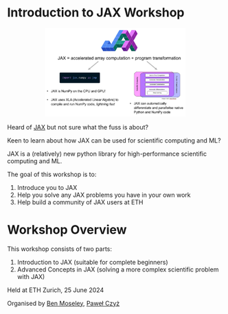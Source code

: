 # Introduction to JAX Workshop

<p align="center">
    <img src="what-is-jax.png" alt="JAX = accelerated array computation + program transformation" width=65%>
</p>

Heard of [JAX](https://jax.readthedocs.io/en/latest/index.html) but not sure what the fuss is about? 

Keen to learn about how JAX can be used for scientific computing and ML?

JAX is a (relatively) new python library for high-performance scientific computing and ML. 

The goal of this workshop is to:
1) Introduce you to JAX
2) Help you solve any JAX problems you have in your own work
3) Help build a community of JAX users at ETH

# Workshop Overview
This workshop consists of two parts:
1) Introduction to JAX (suitable for complete beginners)
2) Advanced Concepts in JAX (solving a more complex scientific problem with JAX)

Held at ETH Zurich, 25 June 2024

Organised by [Ben Moseley](https://github.com/benmoseley), [Paweł Czyż](https://github.com/pawel-czyz)
